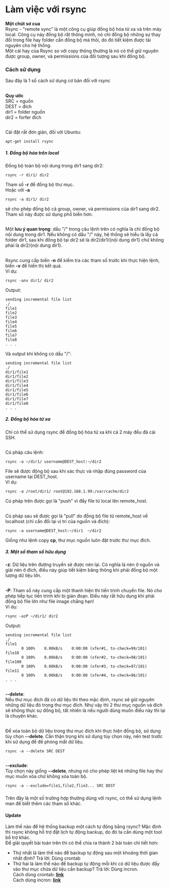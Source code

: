 Làm việc với rsync
=====
**Một chút sơ cua** <br>
Rsync - "remote sync" là một công cụ giúp đồng bộ hóa từ xa và trên máy local. Công cụ này đồng bộ rất thông minh, nó chỉ đồng bộ những sự thay đổi trong file hay folder cần đồng bộ mà thôi, do đó tiết kiệm được tài nguyên cho hệ thống. <br>
Một cái hay của Rsync so với copy thông thường là nó có thể giữ nguyên được group, owner, và permissions của đối tượng sau khi đồng bộ.
### Cách sử dụng
Sau đây là 1 số cách sử dụng cơ bản đối với rsync
##
**Quy ước** <br>
SRC = nguồn <br>
DEST = đích <br>
dir1 = folder nguồn <br>
dir2 = forfer đích
##
Cài đặt rất đơn giản, đối với Ubuntu:

    apt-get install rsync

##### 1. Đồng bộ hóa trên local
Đồng bộ toàn bộ nội dung trong dir1 sang dir2:

    rsync -r dir1/ dir2

Tham số **-r** để đồng bộ thư mục. <br>
Hoặc với **-a** 

    rsync -a dir1/ dir2
    
sẽ cho phép đồng bộ cả group, owner, và permissions của dir1 sang dir2. Tham số này được sử dụng phổ biến hơn.
##
Một **lưu ý quan trọng**: dấu "/" trong câu lệnh trên có nghĩa là chỉ đồng bộ nội dung trong dir1. Nếu không có dấu "/" này, hệ thống sẽ hiểu là lấy cả folder dir1, sau khi đồng bộ tại dir2 sẽ là dir2/dir1/{nội dung dir1} chứ không phải là dir2/{nội dung dir1}.
##
Rsync cung cấp biến **-n** để kiểm tra các tham số trước khi thực hiện lệnh, biến **-v** để hiển thị kết quả.<br>
Ví dụ:

    rsync -anv dir1/ dir2

Output:

    sending incremental file list
    ./
    file1
    file2
    file3
    file4
    file5
    file6
    file7
    file8
    . . .

Và output khi không có dấu "/":
    
    sending incremental file list
    ./
    dir1/file1
    dir1/file2
    dir1/file3
    dir1/file4
    dir1/file5
    dir1/file6
    dir1/file7
    dir1/file8
    . . .  

##### 2. Đồng bộ hóa từ xa
Chỉ có thể sử dụng rsync để đồng bộ hóa từ xa khi cả 2 máy đều đã cài SSH.
##
Cú pháp câu lệnh:

    rsync -a ~/dir1/ username@DEST_host:~/dir2

File sẽ được động bộ sau khi xác thực và nhập đúng password của username tại DEST_host.<br>
Ví dụ:

    rsync -a /root/dir1/ root@192.168.1.99:/var/cache/dir2

Cú pháp trên được gọi là "push" vì đẩy file từ local lên remote_host.
##
Cú pháp sau sẽ được gọi là "pull" do đồng bộ file từ remote_host về localhost (chỉ cần đổi lại vị trí của nguồn và đích):

    rsync -a username@DEST_host:~/dir1  ~/dir2

Giống như lệnh copy **cp**, thư mục nguồn luôn đặt trước thư mục đích.

##### 3. Một số tham số hữu dụng
**-z**: Dữ liệu trên đường truyền sẽ được nén lại. Có nghĩa là nén ở nguồn và giải nén ở đích, điều này giúp tiết kiệm băng thông khi phải đồng bộ một lượng dữ liệu lớn.
##
**-P**: Tham số này cung cấp một thanh hiện thỉ tiến trình chuyển file. Nó cho phép tiếp tục tiến trình khi bị gián đoạn. Điều này rất hữu dụng khi phải đồng bộ file lớn như file image chẳng hạn! <br>
Ví dụ:

    rsync -azP ~/dir1/ dir2

Output:

    sending incremental file list
    ./
    file1
           0 100%    0.00kB/s    0:00:00 (xfer#1, to-check=99/101)
    file10
           0 100%    0.00kB/s    0:00:00 (xfer#2, to-check=98/101)
    file100
           0 100%    0.00kB/s    0:00:00 (xfer#3, to-check=97/101)
    file11
           0 100%    0.00kB/s    0:00:00 (xfer#4, to-check=96/101)
    . . .

##
**--delete**: <br>
Nếu thư mục đích đã có dữ liệu thì theo mặc định, rsync sẽ giữ nguyên những dữ liệu đó trong thư mục đích. Như vậy thì 2 thư mục nguồn và đích sẽ không thực sự đồng bộ, tất nhiên là nếu người dùng muốn điều này thì lại là chuyện khác.
##
Để xóa toàn bộ dữ liệu trong thư mục đích khi thực hiện đồng bộ, sử dụng tùy chọn **--delete**. Cần thận trọng khi sử dụng tùy chọn này, nên test trước khi sử dụng để đề phòng mất dữ liệu.

    rsync -a --delete SRC DEST
##
**--exclude**: <br>
Tùy chọn này giống **--delete**, nhưng nó cho phép liệt kê những file hay thư mục muốn xóa chứ không xóa toàn bộ.

    rsync -a --exclude=file1,file2,flie3... SRC DEST

###
###
Trên đây là một số trường hợp thường dùng với rsync, có thể sử dụng lệnh man để biết thêm các tham số khác.

#### Update
Làm thế nào để hệ thống backup một cách tự động bằng rsync?
Mặc định thì rsync không hỗ trợ đặt lịch tự động backup, do đó ta cần dùng một tool bổ trợ khác. <br>
Để giải quyết bài toán trên thì có thể chia ra thành 2 bài toán chi tiết hơn:
- Thứ nhất là làm thế nào để backup tự động sau một khoảng thời gian nhất định? Trả lời: Dùng crontab <br>
- Thứ hai là làm thế nào để backup tự động mỗi khi có dữ liệu được đẩy vảo thư mục chứa dữ liệu cần backup? Trả lời: Dùng incron. <br>
Cách dùng crontab: [**link**](https://help.ubuntu.com/community/CronHowto) <br>
Cách dùng incron: [**link**](http://www.cyberciti.biz/faq/linux-inotify-examples-to-replicate-directories/)
